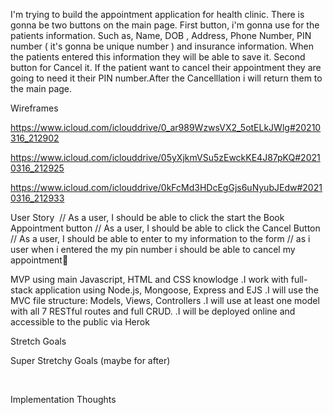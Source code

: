 
I'm trying to build the appointment application for health clinic. There is gonna be two buttons on the main page. First button, i'm gonna use for the patients information. Such as, Name, DOB , Address, Phone Number, PIN number ( it's gonna be unique number ) and insurance information. When the patients entered this information they will be able to save it. Second button for Cancel it. If the patient want to cancel their appointment they are going to need it their PIN number.After the Cancelllation i will return them to the main page.


Wireframes

https://www.icloud.com/iclouddrive/0_ar989WzwsVX2_5otELkJWlg#20210316_212902

https://www.icloud.com/iclouddrive/05yXjkmVSu5zEwckKE4J87pKQ#20210316_212925

https://www.icloud.com/iclouddrive/0kFcMd3HDcEgGjs6uNyubJEdw#20210316_212933

User Story
​
// As a user, I should be able to click the start the Book Appointment button // As a user, I should be able to click the Cancel Button // As a user, I should be able to enter to my information to the form // as i user when i entered the my pin number i should be able to cancel my appointment

MVP
​using main Javascript, HTML and CSS knowlodge
.I work with full-stack application using Node.js, Mongoose, Express and EJS
.I will use the MVC file structure: Models, Views, Controllers
.I will use at least one model with all 7 RESTful routes and full CRUD.
.I will be deployed online and accessible to the public via Herok


Stretch Goals


Super Stretchy Goals (maybe for after)

​

Implementation Thoughts

